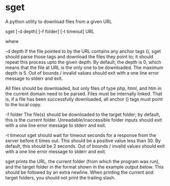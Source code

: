 # sget
A python utility to download files from a given URL

sget [-d depth] [-f folder] [-t timeout] URL

where

-d depth
  If the file pointed to by the URL contains any anchor tags (<a>), sget should
  parse those tags and download the files they point to; it should repeat this
  process upto the given depth.  By default, the depth is 0, which means that
  the file at URL is the only one to be downloaded.  The maximum depth is 5.
  Out of bounds / invalid values should exit with a one line error message to
  stderr and exit.
   
  All files should be downloaded, but only files of type php, html, and htm in
  the current domain need to be parsed.  Files must be internally linked.  That
  is, if a file has been successfully downloaded, all anchor (<a>) tags must
  point to the local copy.
   
-f folder
  The file(s) should be downloaded to the target folder; by default, this is
  the current folder.  Unreadable/inaccessible folder inputs should exit with a
  one line error message to stderr and exit.
   
-t timeout
  sget should wait for timeout seconds for a response from the server before it
  times out.  This should be a positive value less than 30.  By default, this
  should be 2 seconds.  Out of bounds / invalid values should exit with a one
  line error message to stderr and exit.
   
sget prints the URL, the current folder (from which the program was run), and
the target folder in the format shown in the example output below.  This should
be followed by an extra newline.  When printing the current and target folders,
you should not print the trailing slash.
